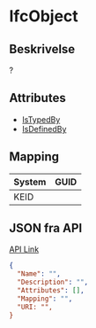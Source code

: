 # IfcObject

## Beskrivelse

?

## Attributes

- [IsTypedBy](../Attributes/IsTypedBy.md)
- [IsDefinedBy](../Attributes/IsDefinedBy.md)

## Mapping

| System | GUID |
| ------ | ---- |
| KEID   |      |

## JSON fra API

[API Link](http://vna-api-dev.azurewebsites.net/DataDictionary/getSpatialTemplate?Name=Building)

```json
{
  "Name": "",
  "Description": "",
  "Attributes": [],
  "Mapping": "",
  "URI: "",
}
```
